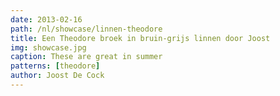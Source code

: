 ```yaml
---
date: 2013-02-16
path: /nl/showcase/linnen-theodore
title: Een Theodore broek in bruin-grijs linnen door Joost
img: showcase.jpg
caption: These are great in summer
patterns: [theodore]
author: Joost De Cock
---
```

